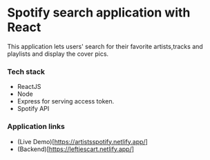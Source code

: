 # Spotify search application with React

This application lets users' search for their favorite artists,tracks and playlists and display the cover pics.

### Tech stack

- ReactJS
- Node
- Express for serving access token.
- Spotify API

### Application links

- (Live Demo)[https://artistsspotify.netlify.app/]
- (Backend)[https://leftiescart.netlify.app/]
